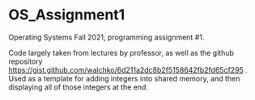 # OS_Assignment1
Operating Systems Fall 2021, programming assignment #1.

Code largely taken from lectures by professor, as well as the github repository https://gist.github.com/walchko/6d211a2dc8b2f5158642fb2fd65cf295 .
Used as a template for adding integers into shared memory, and then displaying all of those integers at the end.
